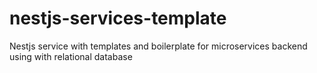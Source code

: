 # nestjs-services-template
Nestjs service with templates and boilerplate for microservices backend using with relational database
